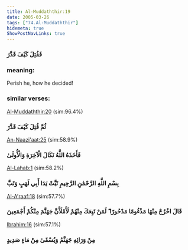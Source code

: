 ```yaml
---
title: Al-Muddaththir:19
date: 2005-03-26
tags: ["74.Al-Muddaththir"]
hidemeta: true 
ShowPostNavLinks: true 
---
```

### فَقُتِلَ كَيْفَ قَدَّرَ
### meaning: 
Perish he, how he decided!
### similar verses: 

[Al-Muddaththir:20](/74/20) (sim:96.4%)

### ثُمَّ قُتِلَ كَيْفَ قَدَّرَ

[An-Naazi'aat:25](/79/25) (sim:58.9%)

### فَأَخَذَهُ اللَّهُ نَكَالَ الْآخِرَةِ وَالْأُولَىٰ

[Al-Lahab:1](/111/1) (sim:58.2%)

### بِسْمِ اللَّهِ الرَّحْمَٰنِ الرَّحِيمِ تَبَّتْ يَدَا أَبِي لَهَبٍ وَتَبَّ

[Al-A'raaf:18](/7/18) (sim:57.7%)

### قَالَ اخْرُجْ مِنْهَا مَذْءُومًا مَدْحُورًا ۖ لَمَنْ تَبِعَكَ مِنْهُمْ لَأَمْلَأَنَّ جَهَنَّمَ مِنْكُمْ أَجْمَعِينَ

[Ibrahim:16](/14/16) (sim:57.1%)

### مِنْ وَرَائِهِ جَهَنَّمُ وَيُسْقَىٰ مِنْ مَاءٍ صَدِيدٍ
